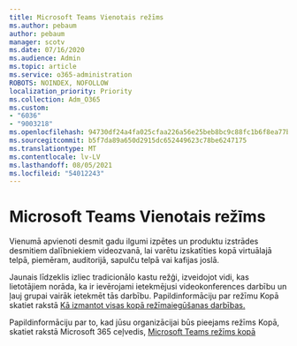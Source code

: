 ```yaml
---
title: Microsoft Teams Vienotais režīms
ms.author: pebaum
author: pebaum
manager: scotv
ms.date: 07/16/2020
ms.audience: Admin
ms.topic: article
ms.service: o365-administration
ROBOTS: NOINDEX, NOFOLLOW
localization_priority: Priority
ms.collection: Adm_O365
ms.custom:
- "6036"
- "9003218"
ms.openlocfilehash: 94730df24a4fa025cfaa226a56e25beb8bc9c88fc1b6f8ea77bc6e97ee7c73f8
ms.sourcegitcommit: b5f7da89a650d2915dc652449623c78be6247175
ms.translationtype: MT
ms.contentlocale: lv-LV
ms.lasthandoff: 08/05/2021
ms.locfileid: "54012243"
---
```

# <a name="microsoft-teams-together-mode"></a>Microsoft Teams Vienotais režīms

Vienumā apvienoti desmit gadu ilgumi izpētes un produktu izstrādes desmitiem dalībniekiem videozvanā, lai varētu izskatīties kopā virtuālajā telpā, piemēram, auditorijā, sapulču telpā vai kafijas joslā. 

Jaunais līdzeklis izliec tradicionālo kastu režģi, izveidojot vidi, kas lietotājiem norāda, ka ir ievērojami ietekmējusi videokonferences darbību un ļauj grupai vairāk ietekmēt tās darbību. Papildinformāciju par režīmu Kopā skatiet rakstā [Kā izmantot visas kopā režīmaiegūšanas darbības.](https://techcommunity.microsoft.com/t5/microsoft-teams-blog/how-to-get-the-most-from-together-mode/ba-p/1509496)  

Papildinformāciju par to, kad jūsu organizācijai būs pieejams režīms Kopā, skatiet rakstā Microsoft 365 ceļvedis, [Microsoft Teams režīms kopā](https://www.microsoft.com/microsoft-365/roadmap?featureid=65942)